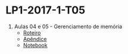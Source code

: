 # LP1-2017-1-T05

1. Aulas 04 e 05 - Gerenciamento de memória
    * [Roteiro](laboratorio/memoria/roteiro.pdf)
    * [Apêndice](laboratorio/memoria/apendice.pdf)
    * [Notebook](laboratorio/memoria/notebook.html)
